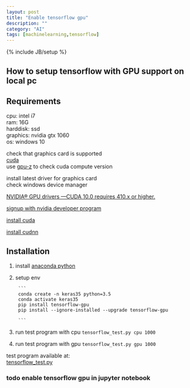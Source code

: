 ```yaml
---
layout: post
title: "Enable tensorflow gpu"
description: ""
category: "AI"
tags: [machinelearning,tensorflow]
---
```

{% include JB/setup %}

## How to setup tensorflow with GPU support on local pc 

## Requirements 

cpu: intel i7  
ram: 16G  
harddisk: ssd  
graphics: nvidia gtx 1060  
os: windows 10  

check that graphics card is supported  
[cuda](https://developer.nvidia.com/cuda-gpus)  
use [gpu-z](https://www.techpowerup.com/gpuz/) to check cuda compute version  
  

install latest driver for graphics card  
check windows device manager  
  
[NVIDIA® GPU drivers —CUDA 10.0 requires 410.x or higher.](https://www.tensorflow.org/install/gpu#software_requirements)  

[signup with nvidia developer program](https://developer.nvidia.com/)  
  

[install cuda](https://developer.nvidia.com/cuda-downloads?target_os=Windows)  
  

[install cudnn](https://developer.nvidia.com/compute/machine-learning/cudnn/)  
  

## Installation 

1. install [anaconda python](https://www.anaconda.com/distribution/) 
3. setup env

        ```
        conda create -n keras35 python=3.5
        conda activate keras35
        pip install tensorflow-gpu
        pip install --ignore-installed --upgrade tensorflow-gpu

        ```
4. run test program with cpu `tensorflow_test.py cpu 1000`
5. run test program with gpu `tensorflow_test.py gpu 1000`

test program available at:  
[tensorflow_test.py](https://github.com/xiemingzhi/tensorflowproject/blob/master/tensorflow_test.py)  

### todo enable tensorflow gpu in jupyter notebook